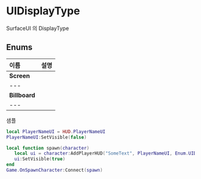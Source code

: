 # UIDisplayType

SurfaceUI 의 DisplayType   


## **Enums**

| **이름** | **설명** |
| :--- | :--- |
| **Screen** |  |
| --- |  |
| **Billboard** |  |
| --- |  |

샘플

```lua
local PlayerNameUI = HUD.PlayerNameUI
PlayerNameUI:SetVisible(false)

local function spawn(character)
   local ui = character:AddPlayerHUD("SomeText", PlayerNameUI, Enum.UIDisplayType.Screen) --캐릭터에 HUD를 추가하고 이름으로 등록해요.
   ui:SetVisible(true)
end
Game.OnSpawnCharacter:Connect(spawn)
```

